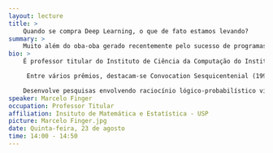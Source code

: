 ```yaml
---
layout: lecture
title: >
    Quando se compra Deep Learning, o que de fato estamos levando?
summary: >
    Muito além do oba-oba gerado recentemente pelo sucesso de programas de aprendizado automático, em particular de Deep Learning, queremos analizar o que realmente acontece quando trazemos técnicas de Deep Learning para o ambiente de trabalho, tanto do ponto de vista do usuário como do ponto de vista dos desenvolvedores destas tecnologias.  Como na introdução de qualquer nova onda tecnológica, temos problemas gerais, como a inevitável modificação de diversas práticas de trabalho e a necessidade de treinamento para lidar com as novas tecnologias.  Mas há peculiaridades na adoção de técnicas de aprendizado automático que precisam ser tratadas com muit cuidado, as quais abordaremos nesta palestra; em particular, falaremos dos problemas da "dependência de dados" e dos problemas éticos trazidos por esta nova tecnologia.
bio: >
    É professor titular do Instituto de Ciência da Computação do Instituto de Matemática e Estatística da Universidade de São Paulo, bolsista 1C de produtividade em pesquisa do CNPq, editor do The Scientific World Journal, do São Paulo Journal of Mathematical Sciences e da Revista de Informática Teórica e Aplicada, editou special issues nos periódicos Annals of Mathematics in Artificial Intelligence (2001) e Theoretical Computer Science (2014). Possui graduação em Engenharia Eletrônica pela Universidade de São Paulo (1988), mestrado em Foundations of Advanced Information Technology - Imperial College of Science, Technology and Medicine (1990) e doutorado em PhD in Computing - Imperial College of Science and Technology, University of London (1994), Livre-docente (2001) e titular (2011) em Ciência da Computação pelo Instituto de Matemática e Estatística da Universidade de São Paulo.

     Entre vários prêmios, destacam-se Convocation Sesquicentenial (1990), Armstrong Prize and Medal (1994), Prêmio Jabuti (2007 -1o lugar, Ciências Exatas, Tecnologia e Informática) e Prêmios de Desempenho Didático (2002, 2004, 2005, 2006).

    Desenvolve pesquisas envolvendo raciocínio lógico-probabilístico visando entender a interação entre estas duas formas básicas de raciocínio, sua complexidade computacional e suas aplicações em Inteligência Artificial, Bancos de Dados, Linguística Computacional e Humanidades Digitais.
speaker: Marcelo Finger
occupation: Professor Titular
affiliation: Insituto de Matemática e Estatística - USP
picture: Marcelo Finger.jpg
date: Quinta-feira, 23 de agosto
time: 14:00 - 14:50
---
```

